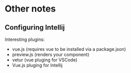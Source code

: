 # Other notes

## Configuring Intellij

Interesting plugins:
- vue.js (requires vue to be installed via a package.json)
- preview.js (renders your component)
- vetur (vue pluging for VSCode)
- Vue.js pluging for Intellij
